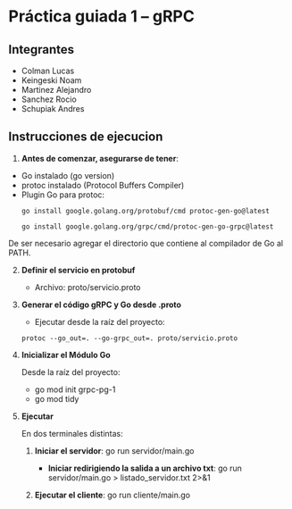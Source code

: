 # Práctica guiada 1 – gRPC
## Integrantes
- Colman Lucas
- Keingeski Noam
- Martinez Alejandro
- Sanchez Rocio
- Schupiak Andres

## Instrucciones de ejecucion
1. **Antes de comenzar, asegurarse de tener**:
- Go instalado (go version)
- protoc instalado (Protocol Buffers Compiler)
- Plugin Go para protoc:
    ```
    go install google.golang.org/protobuf/cmd protoc-gen-go@latest

    go install google.golang.org/grpc/cmd/protoc-gen-go-grpc@latest
    ```
De ser necesario agregar el directorio que contiene al compilador de Go al PATH.

2. **Definir el servicio en protobuf**
    - Archivo: proto/servicio.proto

3. **Generar el código gRPC y Go desde .proto**
    - Ejecutar desde la raíz del proyecto:
    ```
    protoc --go_out=. --go-grpc_out=. proto/servicio.proto
    ```


4. **Inicializar el Módulo Go**

    Desde la raíz del proyecto:
    - go mod init grpc-pg-1
    - go mod tidy

5. **Ejecutar**

    En dos terminales distintas:
    1. **Iniciar el servidor**: go run servidor/main.go

        - **Iniciar redirigiendo la salida a un archivo txt**: go run servidor/main.go > listado_servidor.txt 2>&1
    

    2. **Ejecutar el cliente**:
    go run cliente/main.go




